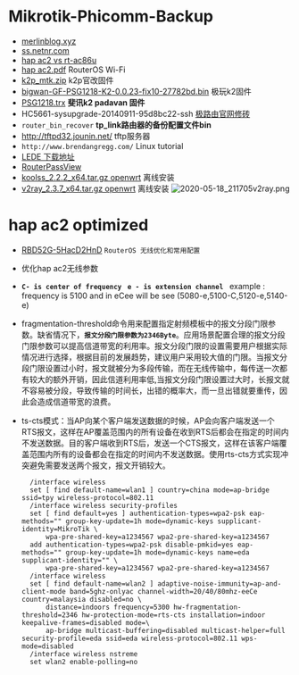 # Mikrotik-Phicomm-Backup
* [merlinblog.xyz](https://merlinblog.xyz/wiki/freess.html)
* [ss.netnr.com](http://ss.netnr.com)
* [hap ac2 vs rt-ac86u](http://routerchart.com/compare/mikrotik-routerboard-hap-ac-rb962uigs-5hact2hnt-151,asus-rt-ac86u-rt-ac86u-369)
* [hap ac2.pdf](https://www.edcwifi.com.cn/project/afc_api/Public/Uploads/2019-10-17/5da816a82f565.pdf) RouterOS Wi-Fi
* [k2p_mtk.zip](https://www.mingjinglu.com/write/548.html)  k2p官改固件
* [bigwan-GF-PSG1218-K2-0.0.23-fix10-27782bd.bin](http://dl.geewan.com/ )   极玩k2固件
* [PSG1218.trx](https://github.com/hanwckf/rt-n56u/releases )  **斐讯k2 padavan 固件**
* HC5661-sysupgrade-20140911-95d8bc22-ssh [极路由官网修砖](http://www.hiwifi.com/service_faq?id=62&article_id=34)
* `router_bin_recover`   **tp_link路由器的备份配置文件bin**
* http://tftpd32.jounin.net/  tftp服务器
* `http://www.brendangregg.com/` Linux tutorial
* [LEDE 下载地址](http://firmware.koolshare.cn/LEDE_X64_fw867/)
* [RouterPassView](https://www.nirsoft.net/utils/router_password_recovery.html)
* [koolss_2.2.2_x64.tar.gz openwrt](https://github.com/codewindy/Mikrotik-Phicomm-Backup/blob/master/koolss_2.2.2_x64.tar.gz) 离线安装 
* [v2ray_2.3.7_x64.tar.gz openwrt](https://github.com/codewindy/Mikrotik-Phicomm-Backup/blob/master/v2ray_2.3.7_x64.tar.gz) 离线安装
![2020-05-18_211705v2ray.png](https://i.loli.net/2020/05/18/EWYZBStAOx9wkDi.png)
# hap ac2 optimized
* [RBD52G-5HacD2HnD](https://codewindy.github.io/2020/04/18/RouterOS-Optimized/) `RouterOS 无线优化和常用配置`

*  优化hap ac2无线参数
*  **`C- is center of frequency ` `e - is extension channel `**  example : frequency is 5100 and in eCee will be see (5080-e,5100-C,5120-e,5140-e)
* fragmentation-threshold命令用来配置指定射频模板中的报文分段门限参数。缺省情况下，**`报文分段门限参数为2346Byte`**。应用场景配置合理的报文分段门限参数可以提高信道带宽的利用率。报文分段门限的设置需要用户根据实际情况进行选择，根据目前的发展趋势，建议用户采用较大值的门限。当报文分段门限设置过小时，报文就被分为多段传输，而在无线传输中，每传送一次都有较大的额外开销，因此信道利用率低,当报文分段门限设置过大时，长报文就不容易被分段，导致传输的时间长，出错的概率大，而一旦出错就要重传，因此会造成信道带宽的浪费。
* ts-cts模式：当AP向某个客户端发送数据的时候，AP会向客户端发送一个RTS报文，这样在AP覆盖范围内的所有设备在收到RTS后都会在指定的时间内不发送数据。目的客户端收到RTS后，发送一个CTS报文，这样在该客户端覆盖范围内所有的设备都会在指定的时间内不发送数据。使用rts-cts方式实现冲突避免需要发送两个报文，报文开销较大。
  ```shell
    /interface wireless
    set [ find default-name=wlan1 ] country=china mode=ap-bridge ssid=tpy wireless-protocol=802.11
    /interface wireless security-profiles
    set [ find default=yes ] authentication-types=wpa2-psk eap-methods="" group-key-update=1h mode=dynamic-keys supplicant-identity=MikroTik \
        wpa-pre-shared-key=a1234567 wpa2-pre-shared-key=a1234567
    add authentication-types=wpa2-psk disable-pmkid=yes eap-methods="" group-key-update=1h mode=dynamic-keys name=eda supplicant-identity="" \
        wpa-pre-shared-key=a1234567 wpa2-pre-shared-key=a1234567
    /interface wireless
    set [ find default-name=wlan2 ] adaptive-noise-immunity=ap-and-client-mode band=5ghz-onlyac channel-width=20/40/80mhz-eeCe country=malaysia disabled=no \
        distance=indoors frequency=5300 hw-fragmentation-threshold=2346 hw-protection-mode=rts-cts installation=indoor keepalive-frames=disabled mode=\
        ap-bridge multicast-buffering=disabled multicast-helper=full security-profile=eda ssid=eda wireless-protocol=802.11 wps-mode=disabled
    /interface wireless nstreme
    set wlan2 enable-polling=no
  ```

  
